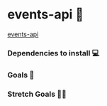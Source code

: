 # events-api 🎉

[events-api](https://fac-15.github.io/events-api/)

### Dependencies to install 💻

### Goals 🥅

### Stretch Goals 🏃🥅
